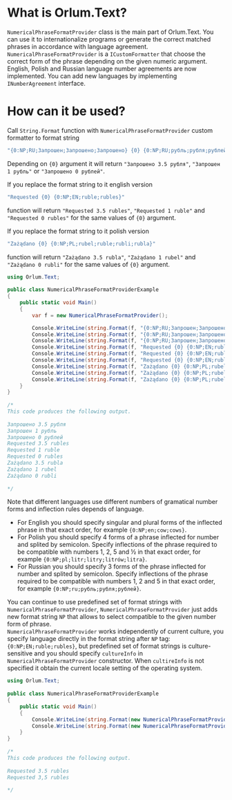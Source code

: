 ﻿# What is Orlum.Text?

`NumericalPhraseFormatProvider` class is the main part of Orlum.Text. 
You can use it to internationalize programs or generate the correct matched phrases in accordance with language agreement.
`NumericalPhraseFormatProvider` is a `ICustomFormatter` that choose the correct form of the phrase depending on the given numeric argument. 
English, Polish and Russian language number agreements are now implemented. You can add new languages by implementing `INumberAgreement` interface.

# How can it be used?

Call `String.Format` function with `NumericalPhraseFormatProvider` custom formatter to format string  
```cs
"{0:NP;RU;Запрошен;Запрошено;Запрошено} {0} {0:NP;RU;рубль;рубля;рублей}"
```   
Depending on `{0}` argument it will return `"Запрошено 3.5 рубля"`, `"Запрошен 1 рубль"` or `"Запрошено 0 рублей"`.  
  
If you replace the format string to it english version  
```cs
"Requested {0} {0:NP;EN;ruble;rubles}"
```  
function will return `"Requested 3.5 rubles"`, `"Requested 1 ruble"` and `"Requested 0 rubles"` for the same values of `{0}` argument.  
  
If you replace the format string to it polish version  
```cs
"Zażądano {0} {0:NP;PL;rubel;ruble;rubli;rubla}"
```  
function will return `"Zażądano 3.5 rubla"`, `"Zażądano 1 rubel"` and `"Zażądano 0 rubli"` for the same values of `{0}` argument.  
  
```cs
using Orlum.Text;
    
public class NumericalPhraseFormatProviderExample
{
	public static void Main()
	{
		var f = new NumericalPhraseFormatProvider();

		Console.WriteLine(string.Format(f, "{0:NP;RU;Запрошен;Запрошено;Запрошено} {0} {0:NP;RU;рубль;рубля;рублей}", 3.5));
		Console.WriteLine(string.Format(f, "{0:NP;RU;Запрошен;Запрошено;Запрошено} {0} {0:NP;RU;рубль;рубля;рублей}", 1));
		Console.WriteLine(string.Format(f, "{0:NP;RU;Запрошен;Запрошено;Запрошено} {0} {0:NP;RU;рубль;рубля;рублей}", 0));
		Console.WriteLine(string.Format(f, "Requested {0} {0:NP;EN;ruble;rubles}", 3.5));
		Console.WriteLine(string.Format(f, "Requested {0} {0:NP;EN;ruble;rubles}", 1));
		Console.WriteLine(string.Format(f, "Requested {0} {0:NP;EN;ruble;rubles}", 0));
		Console.WriteLine(string.Format(f, "Zażądano {0} {0:NP;PL;rubel;ruble;rubli;rubla}", 3.5));
		Console.WriteLine(string.Format(f, "Zażądano {0} {0:NP;PL;rubel;ruble;rubli;rubla}", 1));
		Console.WriteLine(string.Format(f, "Zażądano {0} {0:NP;PL;rubel;ruble;rubli;rubla}", 0));
	}
}
    
/*
This code produces the following output.
     
Запрошено 3.5 рубля
Запрошен 1 рубль
Запрошено 0 рублей
Requested 3.5 rubles
Requested 1 ruble
Requested 0 rubles
Zażądano 3.5 rubla
Zażądano 1 rubel
Zażądano 0 rubli
     
*/
```

Note that different languages use different numbers of gramatical number forms and inflection rules depends of language.  
* For English you should specify singular and plural forms of the inflected phrase in that exact order, for example `{0:NP;en;cow;cows}`.  
* For Polish you should specify 4 forms of a phrase inflected for number and splited by semicolon. Specify inflections of the phrase required to be compatible with numbers 1, 2, 5 and ½ in that exact order, for example `{0:NP;pl;litr;litry;litrów;litra}`.  
* For Russian you should specify 3 forms of the phrase inflected for number and splited by semicolon. Specify inflections of the phrase required to be compatible with numbers 1, 2 and 5 in that exact order, for example `{0:NP;ru;рубль;рубля;рублей}`.  

You can continue to use predefined set of format strings with `NumericalPhraseFormatProvider`, 
`NumericalPhraseFormatProvider` just adds new format string `NP` that allows to select compatible to the given number form of phrase.  
`NumericalPhraseFormatProvider` works independently of current culture, you specify language directly in the format string after `NP` tag: `{0:NP;EN;ruble;rubles}`, 
but predefined set of format strings is culture-sensitive and you should specify `cultureInfo` in `NumericalPhraseFormatProvider` constructor. When `cultireInfo` is not specified it obtain the current locale setting of the operating system.

```cs
using Orlum.Text;
    
public class NumericalPhraseFormatProviderExample
{
	public static void Main()
	{
		Console.WriteLine(string.Format(new NumericalPhraseFormatProvider(CultureInfo.GetCultureInfo("en-US")), "Requested {0} {0:NP;EN;ruble;rubles}", 3.5));
		Console.WriteLine(string.Format(new NumericalPhraseFormatProvider(CultureInfo.GetCultureInfo("ru-RU")), "Requested {0} {0:NP;EN;ruble;rubles}", 3.5));
	}
}
    
/*
This code produces the following output.
     
Requested 3.5 rubles
Requested 3,5 rubles
     
*/
```